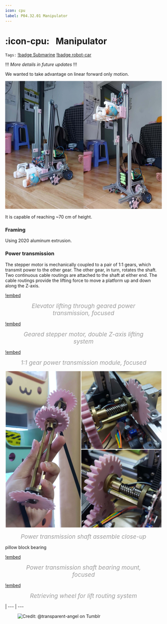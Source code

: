 ```yaml
---
icon: cpu
label: P04.32.01 Manipulator
---
```

# :icon-cpu:⠀Manipulator
`Tags:` [!badge Submarine](/projects/P04-submarine.md) [!badge robot-car]()

<style>
figcaption {
  color: #9D9D9D;
  font-style: italic;
  font-size: 19px;
  padding: 0px;
  text-align: center;
}
</style>

!!!
*More details in future updates*
!!!

We wanted to take advantage on linear forward only motion.

![](/projects/P04-submarine/media/elevator1.jpg)

It is capable of reaching ~70 cm of height.

### Framing
Using 2020 aluminum extrusion.

### Power transmission
The stepper motor is mechanically coupled to a pair of 1:1 gears, which transmit power to the other gear. The other gear, in turn, rotates the shaft. Two continuous cable routings are attached to the shaft at either end. The cable routings provide the lifting force to move a platform up and down along the Z-axis.

[!embed](https://youtu.be/oNaIIKHAuEU)<figure>
    <figcaption>Elevator lifting through geared power transmission, focused</figcaption>
</figure>

[!embed](https://youtu.be/7w6wZdJjlwo)<figure>
    <figcaption>Geared stepper motor, double Z-axis lifting system</figcaption>
</figure>

[!embed](https://youtu.be/WC9uPAJOuts)<figure>
    <figcaption>1:1 gear power transmission module, focused</figcaption>
</figure>

![](/projects/P04-submarine/media/transmission-close-up.jpg)<figure>
    <figcaption>Power transmission shaft assemble close-up</figcaption>
</figure>

pillow block bearing

[!embed](https://youtu.be/tvxGr6h1PH0)<figure>
    <figcaption>Power transmission shaft bearing mount, focused</figcaption>
</figure>

[!embed](https://youtu.be/vEQTLgSBcy8)<figure>
    <figcaption>Retrieving wheel for lift routing system</figcaption>
</figure>

|
--- | ---

<figure>
    <img src="https://64.media.tumblr.com/d103eb823dce2842c673f409f036857b/tumblr_mzx9wrdwFa1snc5kxo1_1280.gifv" alt="Credit: @transparent-angel on Tumblr">
</figure>